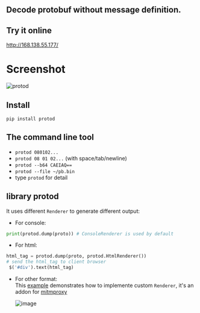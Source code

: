 ## Decode protobuf without message definition.
## Try it online
http://168.138.55.177/
# Screenshot
![protod](https://github.com/aj3423/protod/assets/4710875/bb8986db-ed7e-4cbf-967b-9d28cc6d4237)
## Install
`pip install protod`
## The command line tool

- `protod 080102...`
- `protod 08 01 02...` (with space/tab/newline)
- `protod --b64 CAEIAQ==`
- `protod --file ~/pb.bin`
- type `protod` for detail
  
## library protod
It uses different `Renderer` to generate different output:
- For console:
```python
print(protod.dump(proto)) # ConsoleRenderer is used by default
```
- For html:
```python
html_tag = protod.dump(proto, protod.HtmlRenderer())
# send the html_tag to client browser
 $('#div').text(html_tag)
```
- For other format:   
This [example](https://github.com/aj3423/protod/blob/master/example/mitmproxy_proto_view.py) demonstrates how to implemente custom `Renderer`, it's an addon for [mitmproxy](https://github.com/mitmproxy/mitmproxy/)

   ![image](https://github.com/aj3423/protod/assets/4710875/aca8a5b1-4c05-4cc4-8346-f3b91a6ca8d7)

